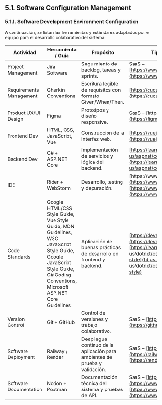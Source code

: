## 5.1. Software Configuration Management

### 5.1.1. Software Development Environment Configuration

A continuación, se listan las herramientas y estándares adoptados por el equipo para el desarrollo colaborativo del sistema:

| Actividad | Herramienta / Guía | Propósito | Tipo de acceso / Ruta |
|-----------|--------------------|-----------|------------------------|
| Project Management | Jira Software | Seguimiento de backlog, tareas y sprints. | SaaS – [https://www.atlassian.com/software/jira](https://www.atlassian.com/software/jira) |
| Requirements Management | Gherkin Conventions | Escritura legible de requisitos con formato Given/When/Then. | [https://cucumber.io/docs/gherkin/](https://cucumber.io/docs/gherkin/) |
| Product UX/UI Design | Figma | Prototipos y diseño responsive. | SaaS – [https://figma.com](https://figma.com) |
| Frontend Dev | HTML, CSS, JavaScript, Vue | Construcción de la interfaz web. | [https://vuejs.org/guide/introduction.html](https://vuejs.org/guide/introduction.html) |
| Backend Dev | C# + ASP.NET Core | Implementación de servicios y lógica del backend. | [https://learn.microsoft.com/en-us/aspnet/core](https://learn.microsoft.com/en-us/aspnet/core) |
| IDE | Rider + WebStorm | Desarrollo, testing y depuración. | [https://www.jetbrains.com/rider](https://www.jetbrains.com/rider) / [https://www.jetbrains.com/webstorm](https://www.jetbrains.com/webstorm) |
| Code Standards | Google HTML/CSS Style Guide, Vue Style Guide, MDN Guidelines, W3C JavaScript Style Guide, Google JavaScript Style Guide, C# Coding Conventions, Microsoft ASP.NET Core Guidelines | Aplicación de buenas prácticas de desarrollo en frontend y backend. | [https://developer.mozilla.org/](https://developer.mozilla.org/) / [https://learn.microsoft.com/en-us/dotnet/csharp/fundamentals/coding-style](https://learn.microsoft.com/en-us/dotnet/csharp/fundamentals/coding-style) |
| Version Control | Git + GitHub | Control de versiones y trabajo colaborativo. | SaaS – [https://github.com](https://github.com) |
| Software Deployment | Railway / Render | Despliegue continuo de la aplicación para ambientes de prueba y validación. | SaaS – [https://railway.app](https://railway.app) / [https://render.com](https://render.com) |
| Software Documentation | Notion + Postman | Documentación técnica del sistema y pruebas de API. | SaaS – [https://www.notion.so](https://www.notion.so) / [https://www.postman.com](https://www.postman.com) |
